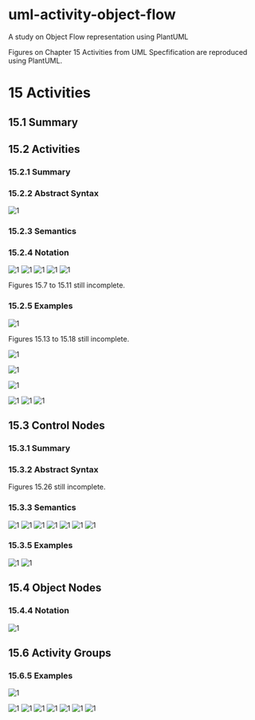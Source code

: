 # uml-activity-object-flow
A study on Object Flow representation using PlantUML

Figures on Chapter 15 Activities from UML Specfification are reproduced using PlantUML.

# 15 Activities
## 15.1 Summary


## 15.2 Activities

### 15.2.1 Summary

### 15.2.2 Abstract Syntax
![1](http://www.plantuml.com/plantuml/proxy?cache=no&src=https://raw.githubusercontent.com/masmangan/uml-activity-object-flow/main/figure-15-01.puml)

### 15.2.3 Semantics

### 15.2.4 Notation
![1](http://www.plantuml.com/plantuml/proxy?cache=no&src=https://raw.githubusercontent.com/masmangan/uml-activity-object-flow/main/figure-15-02.puml)
![1](http://www.plantuml.com/plantuml/proxy?cache=no&src=https://raw.githubusercontent.com/masmangan/uml-activity-object-flow/main/figure-15-03.puml)
![1](http://www.plantuml.com/plantuml/proxy?cache=no&src=https://raw.githubusercontent.com/masmangan/uml-activity-object-flow/main/figure-15-04.puml)
![1](http://www.plantuml.com/plantuml/proxy?cache=no&src=https://raw.githubusercontent.com/masmangan/uml-activity-object-flow/main/figure-15-05.puml)
![1](http://www.plantuml.com/plantuml/proxy?cache=no&src=https://raw.githubusercontent.com/masmangan/uml-activity-object-flow/main/figure-15-06.puml)

Figures 15.7 to 15.11 still incomplete.

### 15.2.5 Examples

![1](http://www.plantuml.com/plantuml/proxy?cache=no&src=https://raw.githubusercontent.com/masmangan/uml-activity-object-flow/main/figure-15-12.puml)

Figures 15.13 to 15.18 still incomplete.

![1](http://www.plantuml.com/plantuml/proxy?cache=no&src=https://raw.githubusercontent.com/fernandoelger/uml-activity-object-flow/main/figure-15-17.puml)

![1](http://www.plantuml.com/plantuml/proxy?cache=no&src=https://raw.githubusercontent.com/marcogoedert/uml-activity-object-flow/main/figure-15-19.puml)

![1](http://www.plantuml.com/plantuml/proxy?cache=no&src=https://raw.githubusercontent.com/fernandoelger/uml-activity-object-flow/main/figure-15-20.puml)


![1](http://www.plantuml.com/plantuml/proxy?cache=no&src=https://raw.githubusercontent.com/marcogoedert/uml-activity-object-flow/main/figure-15-21-01.puml)
![1](http://www.plantuml.com/plantuml/proxy?cache=no&src=https://raw.githubusercontent.com/marcogoedert/uml-activity-object-flow/main/figure-15-21-02.puml)
![1](http://www.plantuml.com/plantuml/proxy?cache=no&src=https://raw.githubusercontent.com/marcogoedert/uml-activity-object-flow/main/figure-15-21-03.puml)

## 15.3 Control Nodes
### 15.3.1 Summary
### 15.3.2 Abstract Syntax
Figures 15.26 still incomplete.

### 15.3.3 Semantics


![1](http://www.plantuml.com/plantuml/proxy?cache=no&src=https://raw.githubusercontent.com/masmangan/uml-activity-object-flow/main/figure-15-27.puml)
![1](http://www.plantuml.com/plantuml/proxy?cache=no&src=https://raw.githubusercontent.com/masmangan/uml-activity-object-flow/main/figure-15-28.puml)
![1](http://www.plantuml.com/plantuml/proxy?cache=no&src=https://raw.githubusercontent.com/fernandoelger/uml-activity-object-flow/main/figure-15-39-v1.puml)
![1](http://www.plantuml.com/plantuml/proxy?cache=no&src=https://raw.githubusercontent.com/fernandoelger/uml-activity-object-flow/main/figure-15-39-v2.puml)
![1](http://www.plantuml.com/plantuml/proxy?cache=no&src=https://raw.githubusercontent.com/fernandoelger/uml-activity-object-flow/main/figure-15-40.puml)
![1](http://www.plantuml.com/plantuml/proxy?cache=no&src=https://raw.githubusercontent.com/masmangan/uml-activity-object-flow/main/figure-15-42.puml)
![1](http://www.plantuml.com/plantuml/proxy?cache=no&src=https://raw.githubusercontent.com/masmangan/uml-activity-object-flow/main/figure-15-73.puml)


### 15.3.5 Examples

![1](http://www.plantuml.com/plantuml/proxy?cache=no&src=https://raw.githubusercontent.com/marcogoedert/uml-activity-object-flow/main/figure-15-37.puml)
![1](http://www.plantuml.com/plantuml/proxy?cache=no&src=https://raw.githubusercontent.com/marcogoedert/uml-activity-object-flow/main/figure-15-47.puml)

## 15.4 Object Nodes
### 15.4.4 Notation

![1](http://www.plantuml.com/plantuml/proxy?cache=no&src=https://raw.githubusercontent.com/marcogoedert/uml-activity-object-flow/main/figure-15-54.puml)

## 15.6 Activity Groups
### 15.6.5 Examples

![1](http://www.plantuml.com/plantuml/proxy?cache=no&src=https://raw.githubusercontent.com/marcogoedert/uml-activity-object-flow/main/figure-15-71.puml)



![1](http://www.plantuml.com/plantuml/proxy?cache=no&src=https://raw.githubusercontent.com/aloisio-m-bastian/uml-activity-object-flow/main/figure-15-45.remodelado.puml)
![1](http://www.plantuml.com/plantuml/proxy?cache=no&src=https://raw.githubusercontent.com/aloisio-m-bastian/uml-activity-object-flow/main/figure-15-45errado.puml)
![1](http://www.plantuml.com/plantuml/proxy?cache=no&src=https://raw.githubusercontent.com/aloisio-m-bastian/uml-activity-object-flow/main/figure-15-36.puml)
![1](http://www.plantuml.com/plantuml/proxy?cache=no&src=https://raw.githubusercontent.com/aloisio-m-bastian/uml-activity-object-flow/main/figure-15-55.puml)
![1](http://www.plantuml.com/plantuml/proxy?cache=no&src=https://raw.githubusercontent.com/aloisio-m-bastian/uml-activity-object-flow/main/figure-15-61.puml)
![1](http://www.plantuml.com/plantuml/proxy?cache=no&src=https://raw.githubusercontent.com/aloisio-m-bastian/uml-activity-object-flow/main/figure-15.43.puml)
![1](http://www.plantuml.com/plantuml/proxy?cache=no&src=https://raw.githubusercontent.com/aloisio-m-bastian/uml-activity-object-flow/main/figure-15.46.puml)

